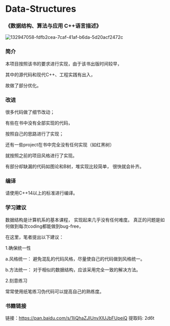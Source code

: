 # Data-Structures

### 《数据结构、算法与应用 C++语言描述》


![132947058-fdfb2cea-7caf-41af-b6da-5d20acf2472c](https://user-images.githubusercontent.com/68501095/133890341-95f193a3-fede-4a29-b2d7-339dce513853.jpg)





### 简介


本项目按照该书的要求进行实现，由于该书出版时间较早，

其中的源代码和现代C++、工程实践有出入，

故做了部分优化。


### 改进

很多代码做了细节改动；



有些在书中没有全部实现的代码，

按照自己的思路进行了实现；



还有一些project在书中完全没有任何实现（如红黑树）


就按照之前的项目风格进行了实现。



有部分却缺漏的代码如图论和B树，堆实现比较简单，
很快就会补齐。


### 编译


请使用C++14以上的标准进行编译。


### 学习建议

数据结构是计算机系的基本课程，
实现起来几乎没有任何难度。
真正的问题是如何做到每次coding都能做到bug-free，

在这里，笔者提出以下建议：

1.确保统一性

  a.风格统一：
    避免混乱的代码风格，尽量使自己的代码做到风格统一。
    
  b.方法统一：
    对于相似的数据结构，应该采用完全一致的解决方法。
    
2.刻意练习
  
  常常使用纸笔练习伪代码可以提高自己的熟练度。

### 书籍链接


链接：https://pan.baidu.com/s/1IiQhaZJlUnvXlUJbFUpeiQ 提取码: 2d6t

